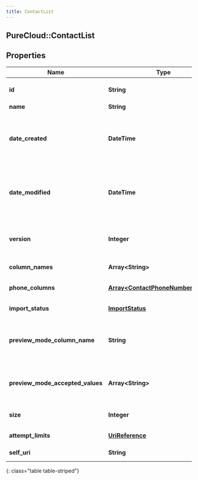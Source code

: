 ```yaml
---
title: ContactList
---
```

## PureCloud::ContactList

## Properties

|Name | Type | Description | Notes|
|------------ | ------------- | ------------- | -------------|
| **id** | **String** | The globally unique identifier for the object. | [optional] |
| **name** | **String** |  | [optional] |
| **date_created** | **DateTime** | Creation time of the entity. Date time is represented as an ISO-8601 string. For example: yyyy-MM-ddTHH:mm:ss.SSSZ | [optional] |
| **date_modified** | **DateTime** | Last modified time of the entity. Date time is represented as an ISO-8601 string. For example: yyyy-MM-ddTHH:mm:ss.SSSZ | [optional] |
| **version** | **Integer** | Required for updates, must match the version number of the most recent update | [optional] |
| **column_names** | **Array&lt;String&gt;** | the contact column names | |
| **phone_columns** | [**Array&lt;ContactPhoneNumberColumn&gt;**](ContactPhoneNumberColumn.html) | the columns containing phone numbers | |
| **import_status** | [**ImportStatus**](ImportStatus.html) | the status of the import process | [optional] |
| **preview_mode_column_name** | **String** | the name of the column that holds the indicators for contacts that are to be dialed in preview mode only | [optional] |
| **preview_mode_accepted_values** | **Array&lt;String&gt;** | list of user-defined values indicating the contact is to be dialed in preview mode only | [optional] |
| **size** | **Integer** | the number of contacts in the contact list | [optional] |
| **attempt_limits** | [**UriReference**](UriReference.html) | the associated AttemptLimits | [optional] |
| **self_uri** | **String** | The URI for this object | [optional] |
{: class="table table-striped"}


